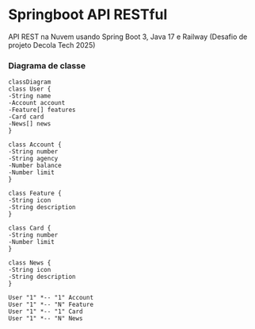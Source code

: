 # Springboot API RESTful

API REST na Nuvem usando Spring Boot 3, Java 17 e Railway
(Desafio de projeto Decola Tech 2025)

### Diagrama de classe
``` mermaid
classDiagram
class User {
-String name
-Account account
-Feature[] features
-Card card
-News[] news
}

class Account {
-String number
-String agency
-Number balance
-Number limit
}

class Feature {
-String icon
-String description
}

class Card {
-String number
-Number limit
}

class News {
-String icon
-String description
}

User "1" *-- "1" Account
User "1" *-- "N" Feature
User "1" *-- "1" Card
User "1" *-- "N" News

```
